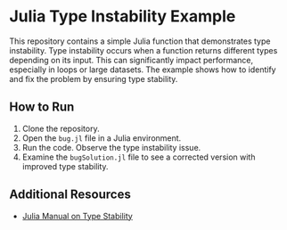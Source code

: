 # Julia Type Instability Example

This repository contains a simple Julia function that demonstrates type instability.  Type instability occurs when a function returns different types depending on its input. This can significantly impact performance, especially in loops or large datasets.  The example shows how to identify and fix the problem by ensuring type stability.

## How to Run

1. Clone the repository.
2. Open the `bug.jl` file in a Julia environment.
3. Run the code.  Observe the type instability issue.
4. Examine the `bugSolution.jl` file to see a corrected version with improved type stability.

## Additional Resources

* [Julia Manual on Type Stability](https://docs.julialang.org/en/v1/manual/performance-tips/#Type-stability)
